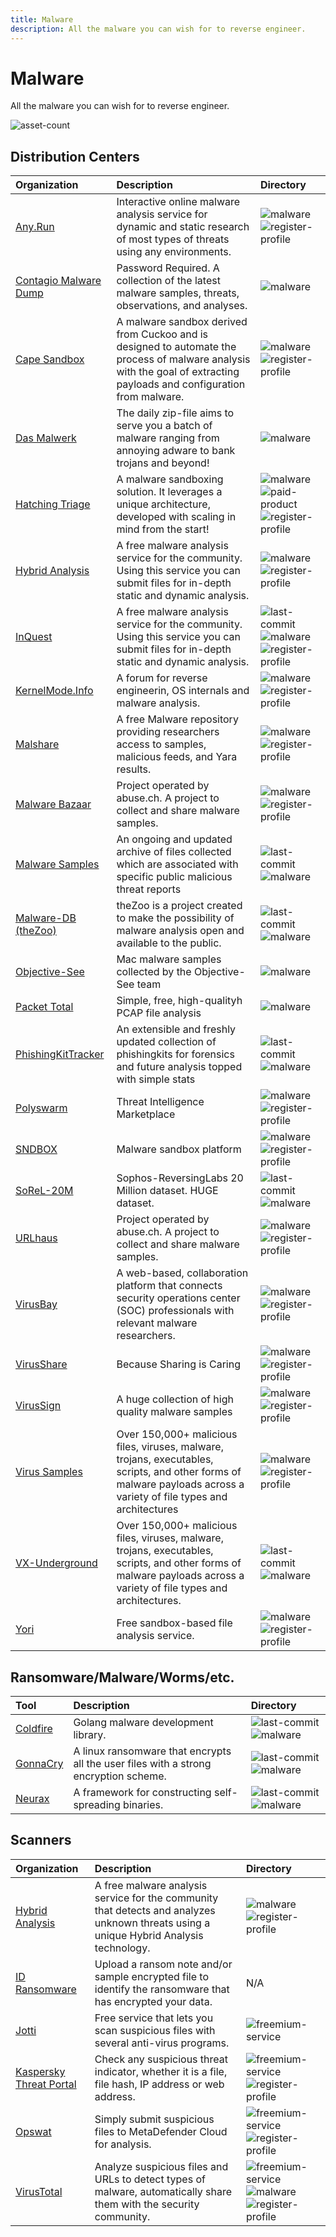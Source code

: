 ```yaml
---
title: Malware
description: All the malware you can wish for to reverse engineer.
---
```


# Malware

All the malware you can wish for to reverse engineer.

![asset-count](https://img.shields.io/badge/Tools%20%26%20Resources%20Available-32-A65F5F?style=for-the-badge)

## Distribution Centers

| Organization | Description | Directory |
| :--- | :--- | :--- |
| [Any.Run](https://app.any.run/submissions/) | Interactive online malware analysis service for dynamic and static research of most types of threats using any environments. | ![malware](../../assets/img/icons/malware.png) ![register-profile](../../assets/img/icons/registration.png) |
| [Contagio Malware Dump](https://contagiodump.blogspot.com/) | Password Required. A collection of the latest malware samples, threats, observations, and analyses. | ![malware](../../assets/img/icons/malware.png) |
| [Cape Sandbox](https://capesandbox.com/) | A malware sandbox derived from Cuckoo and is designed to automate the process of malware analysis with the goal of extracting payloads and configuration from malware. | ![malware](../../assets/img/icons/malware.png) ![register-profile](../../assets/img/icons/registration.png) |
| [Das Malwerk](https://www.dasmalwerk.eu/) | The daily zip-file aims to serve you a batch of malware ranging from annoying adware to bank trojans and beyond! | ![malware](../../assets/img/icons/malware.png) |
| [Hatching Triage](https://tria.ge/) | A malware sandboxing solution. It leverages a unique architecture, developed with scaling in mind from the start! | ![malware](../../assets/img/icons/malware.png) ![paid-product](../../assets/img/icons/payment.png) ![register-profile](../../assets/img/icons/registration.png) |
| [Hybrid Analysis](https://www.hybrid-analysis.com/) | A free malware analysis service for the community. Using this service you can submit files for in-depth static and dynamic analysis. | ![malware](../../assets/img/icons/malware.png) ![register-profile](../../assets/img/icons/registration.png) |
| [InQuest](https://github.com/InQuest/malware-samples) | A free malware analysis service for the community. Using this service you can submit files for in-depth static and dynamic analysis. | ![last-commit](https://img.shields.io/github/last-commit/InQuest/malware-samples?color=a65f5f&style=flat-square) ![malware](../../assets/img/icons/malware.png) ![register-profile](../../assets/img/icons/registration.png) |
| [KernelMode.Info](https://www.kernelmode.info/forum/) | A forum for reverse engineerin, OS internals and malware analysis. | ![malware](../../assets/img/icons/malware.png) ![register-profile](../../assets/img/icons/registration.png) |
| [Malshare](https://www.malshare.com/) | A free Malware repository providing researchers access to samples, malicious feeds, and Yara results. | ![malware](../../assets/img/icons/malware.png) ![register-profile](../../assets/img/icons/registration.png) |
| [Malware Bazaar](https://bazaar.abuse.ch/browse/) | Project operated by abuse.ch. A project to collect and share malware samples. | ![malware](../../assets/img/icons/malware.png) ![register-profile](../../assets/img/icons/registration.png) |
| [Malware Samples](https://github.com/MalwareSamples/Malware-Feed/) | An ongoing and updated archive of files collected which are associated with specific public malicious threat reports | ![last-commit](https://img.shields.io/github/last-commit/MalwareSamples/Malware-Feed?color=a65f5f&style=flat-square) ![malware](../../assets/img/icons/malware.png) |
| [Malware-DB \(theZoo\)](https://github.com/ytisf/theZoo) | theZoo is a project created to make the possibility of malware analysis open and available to the public. | ![last-commit](https://img.shields.io/github/last-commit/ytisf/theZoo?color=a65f5f&style=flat-square) ![malware](../../assets/img/icons/malware.png) |
| [Objective-See](https://objective-see.com/malware.html) | Mac malware samples collected by the Objective-See team | ![malware](../../assets/img/icons/malware.png) |
| [Packet Total](https://packettotal.com/malware-archive.html) | Simple, free, high-qualityh PCAP file analysis | ![malware](../../assets/img/icons/malware.png) |
| [PhishingKitTracker](https://github.com/marcoramilli/PhishingKitTracker) | An extensible and freshly updated collection of phishingkits for forensics and future analysis topped with simple stats | ![last-commit](https://img.shields.io/github/last-commit/marcoramilli/PhishingKitTracker?color=a65f5f&style=flat-square) ![malware](../../assets/img/icons/malware.png) |
| [Polyswarm](https://polyswarm.network/) | Threat Intelligence Marketplace | ![malware](../../assets/img/icons/malware.png) ![register-profile](../../assets/img/icons/registration.png) |
| [SNDBOX](https://app.sndbox.com/) | Malware sandbox platform | ![malware](../../assets/img/icons/malware.png) ![register-profile](../../assets/img/icons/registration.png) |
| [SoReL-20M](https://github.com/sophos-ai/SOREL-20M) | Sophos-ReversingLabs 20 Million dataset. HUGE dataset. | ![last-commit](https://img.shields.io/github/last-commit/sophos-ai/SOREL-20M?color=a65f5f&style=flat-square) ![malware](../../assets/img/icons/malware.png) |
| [URLhaus](https://urlhaus.abuse.ch/browse/) | Project operated by abuse.ch. A project to collect and share malware samples. | ![malware](../../assets/img/icons/malware.png) ![register-profile](../../assets/img/icons/registration.png) |
| [VirusBay](https://beta.virusbay.io) | A web-based, collaboration platform that connects security operations center \(SOC\) professionals with relevant malware researchers. | ![malware](../../assets/img/icons/malware.png) ![register-profile](../../assets/img/icons/registration.png) |
| [VirusShare](https://virusshare.com/) | Because Sharing is Caring | ![malware](../../assets/img/icons/malware.png) ![register-profile](../../assets/img/icons/registration.png) |
| [VirusSign](https://virussign.com/) | A huge collection of high quality malware samples | ![malware](../../assets/img/icons/malware.png) ![register-profile](../../assets/img/icons/registration.png) |
| [Virus Samples](https://www.virussamples.com/) | Over 150,000+ malicious files, viruses, malware, trojans, executables, scripts, and other forms of malware payloads across a variety of file types and architectures | ![malware](../../assets/img/icons/malware.png) ![register-profile](../../assets/img/icons/registration.png) |
| [VX-Underground](hhttps://github.com/vxunderground/MalwareSourceCode) | Over 150,000+ malicious files, viruses, malware, trojans, executables, scripts, and other forms of malware payloads across a variety of file types and architectures. | ![last-commit](https://img.shields.io/github/last-commit/vxunderground/MalwareSourceCode?color=a65f5f&style=flat-square) ![malware](../../assets/img/icons/malware.png) |
| [Yori](https://yomi.yoroi.company/upload) | Free sandbox-based file analysis service. | ![malware](../../assets/img/icons/malware.png) ![register-profile](../../assets/img/icons/registration.png) |

## Ransomware/Malware/Worms/etc.

| Tool | Description | Directory |
| :--- | :--- | :--- |
| [Coldfire](https://github.com/redcode-labs/Coldfire) | Golang malware development library. | ![last-commit](https://img.shields.io/github/last-commit/redcode-labs/Coldfire?color=a65f5f&style=flat-square) ![malware](../../assets/img/icons/malware.png) |
| [GonnaCry](https://github.com/tarcisio-marinho/GonnaCry) | A linux ransomware that encrypts all the user files with a strong encryption scheme. | ![last-commit](https://img.shields.io/github/last-commit/tarcisio-marinho/GonnaCry?color=a65f5f&style=flat-square) ![malware](../../assets/img/icons/malware.png) |
| [Neurax](https://github.com/redcode-labs/Neurax) | A framework for constructing self-spreading binaries. | ![last-commit](https://img.shields.io/github/last-commit/redcode-labs/Neurax?color=a65f5f&style=flat-square) ![malware](../../assets/img/icons/malware.png) |

## Scanners

| Organization | Description | Directory |
| :--- | :--- | :--- |
| [Hybrid Analysis](https://www.hybrid-analysis.com/) | A free malware analysis service for the community that detects and analyzes unknown threats using a unique Hybrid Analysis technology. | ![malware](../../assets/img/icons/malware.png) ![register-profile](../../assets/img/icons/registration.png) |
| [ID Ransomware](https://id-ransomware.malwarehunterteam.com/index.php) | Upload a ransom note and/or sample encrypted file to identify the ransomware that has encrypted your data. | N/A |
| [Jotti](https://virusscan.jotti.org/) | Free service that lets you scan suspicious files with several anti-virus programs. | ![freemium-service](../../assets/img/icons/freemium.png) |
| [Kaspersky Threat Portal](https://opentip.kaspersky.com/) | Сheck any suspicious threat indicator, whether it is a file, file hash, IP address or web address. | ![freemium-service](../../assets/img/icons/freemium.png) ![register-profile](../../assets/img/icons/registration.png) |
| [Opswat](https://metadefender.opswat.com/) | Simply submit suspicious files to MetaDefender Cloud for analysis. | ![freemium-service](../../assets/img/icons/freemium.png) ![register-profile](../../assets/img/icons/registration.png) |
| [VirusTotal](https://www.virustotal.com/gui/) | Analyze suspicious files and URLs to detect types of malware, automatically share them with the security community. | ![freemium-service](../../assets/img/icons/freemium.png) ![malware](../../assets/img/icons/malware.png) ![register-profile](../../assets/img/icons/registration.png) |



